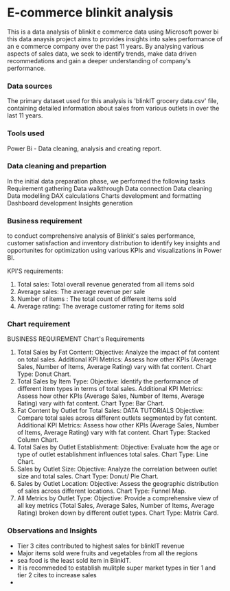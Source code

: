 # E-commerce blinkit analysis
This is a data analysis of blinkit e commerce data using Microsoft power bi
this data anaysis project aims to provides insights into sales performance of an e commerce company over the past 11 years. By analysing various aspects of sales data, we seek to identify trends, make data driven recommedations and gain a deeper understanding of company's performance.
### Data sources
The primary dataset used for this analysis is 'blinkIT grocery data.csv' file, containing detailed information about sales from various outlets in over the last 11 years.

### Tools used
Power Bi - Data cleaning, analysis and creating report.

### Data cleaning and prepartion
In the initial data preparation phase, we performed the following tasks
Requirement gathering
Data walkthrough
Data connection
Data cleaning
Data modelling
DAX calculations
Charts development and formatting
Dashboard development
Insights generation
### Business requirement
to conduct comprehensive analysis of Blinkit's sales performance, customer satisfaction and inventory distribution to identify key insights and opportunites for optimization using various KPIs and visualizations in Power BI. 

KPI'S requirements:
1. Total sales: Total overall revenue generated from all items sold
2. Average sales: The average revenue per sale
3. Number of items : The total count of different items sold
4. Average rating: The average customer rating for items sold


### Chart requirement

BUSINESS REQUIREMENT
Chart's Requirements
1. Total Sales by Fat Content:
Objective: Analyze the impact of fat content on total sales.
Additional KPI Metrics: Assess how other KPIs (Average Sales, Number of Items, Average Rating) vary with fat content. Chart Type: Donut Chart.
2. Total Sales by Item Type:
Objective: Identify the performance of different item types in terms of total sales.
Additional KPI Metrics: Assess how other KPIs (Average Sales, Number of Items, Average Rating) vary with fat content. Chart Type: Bar Chart.
3. Fat Content by Outlet for Total Sales:
DATA TUTORIALS
Objective: Compare total sales across different outlets segmented by fat content. Additional KPI Metrics: Assess how other KPIs (Average Sales, Number of Items, Average Rating) vary with fat content. Chart Type: Stacked Column Chart.
4. Total Sales by Outlet Establishment:
Objective: Evaluate how the age or type of outlet establishment influences total sales. Chart Type: Line Chart.
5. Sales by Outlet Size:
Objective: Analyze the correlation between outlet size and total sales. Chart Type: Donut/ Pie Chart.
6. Sales by Outlet Location:
Objective: Assess the geographic distribution of sales across different locations.
Chart Type: Funnel Map.
7. All Metrics by Outlet Type:
Objective: Provide a comprehensive view of all key metrics (Total Sales, Average Sales, Number of Items, Average Rating) broken down by different outlet types.
Chart Type: Matrix Card.


### Observations and Insights
- Tier 3 cites contributed to highest sales for blinkIT revenue
- Major items sold were fruits and vegetables from all the regions
- sea food is the least sold item in BlinkIT.
- It is recommeded to establish mulitple super market types in tier 1 and tier 2 cites to increase sales
- 
